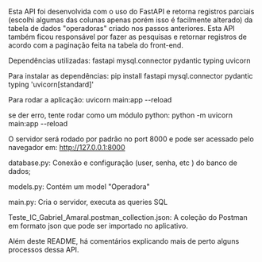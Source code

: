 Esta API foi desenvolvida com o uso do FastAPI e retorna registros parciais (escolhi algumas das colunas apenas porém isso é facilmente alterado) da tabela de dados "operadoras" criado nos passos anteriores. Esta API também ficou responsável por fazer as pesquisas e retornar registros de acordo com a paginação feita na tabela do front-end.

Dependências utilizadas:
fastapi
mysql.connector
pydantic
typing
uvicorn

Para instalar as dependências:
pip install fastapi mysql.connector pydantic typing 'uvicorn[standard]'

Para rodar a aplicação:
uvicorn main:app --reload

se der erro, tente rodar como um módulo python:
python -m uvicorn main:app --reload

O servidor será rodado por padrão no port 8000 e pode ser acessado pelo navegador em:
http://127.0.0.1:8000

database.py:
Conexão e configuração (user, senha, etc ) do banco de dados;

models.py:
Contém um model "Operadora"

main.py:
Cria o servidor, executa as queries SQL

Teste_IC_Gabriel_Amaral.postman_collection.json:
A coleção do Postman em formato json que pode ser importado no aplicativo.

Além deste README, há comentários explicando mais de perto alguns processos dessa API.
